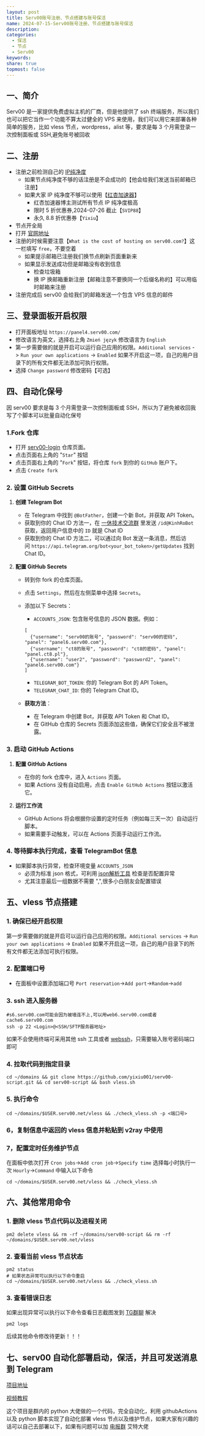 ```yaml
---  
layout: post  
title: Serv00账号注册、节点搭建与账号保活  
name: 2024-07-15-Serv00账号注册、节点搭建与账号保活  
description:   
categories:  
  - 保活  
  - 节点  
  - Serv00  
keywords:   
share: true  
topmost: false  
---  
```

  
## 一、简介  
  
Serv00 是一家提供免费虚拟主机的厂商，但是他提供了 ssh 终端服务，所以我们也可以把它当作一个功能不算太过健全的 VPS 来使用，我们可以用它来部署各种简单的服务，比如 vless 节点，wordpress，alist 等，要求是每 3 个月需登录一次控制面板或 SSH,避免账号被回收  
  
## 二、注册  
  
- 注册之前检测自己的 [IP纯净度](https://scamalytics.com/)  
    - 如果节点纯净度不够的话注册是不会成功的【他会给我们发送当前邮箱已注册】  
    - 如果大家 IP 纯净度不够可以使用【[红杏加速器](https://hongxingdl.com/web/#/login?code=fOEo9d4m)】  
        - 红杏加速器博主测试所有节点 IP 纯净度极高  
        - 限时 5 折优惠券,2024-07-26 截止【`SVIP88`】  
        - 永久 8.8 折优惠券【`Yixiu`】  
- 节点开全局  
- 打开 [官网地址](https://www.serv00.com/)  
- 注册的时候需要注意【`What is the cost of hosting on serv00.com?`】这一栏填写 `free`，不要空着  
    - 如果提示邮箱已注册我们换节点刷新页面重新来  
    - 如果显示发送成功但是邮箱没有收到信息  
        - 检查垃圾箱  
        - 换 IP 换邮箱重新注册【邮箱注意不要换同一个后缀名称的】可以用临时邮箱来注册  
- 注册完成后 serv00 会给我们的邮箱发送一个包含 VPS 信息的邮件  
  
## 三、登录面板开启权限  
  
- 打开面板地址 `https://panel4.serv00.com/`  
- 修改语言为英文，选择右上角 `Zmień język` 修改语言为 `English`  
- 第一步需要做的就是开启可以运行自己应用的权限。`Additional services` -> `Run your own applications` -> `Enabled` 如果不开启这一项，自己的用户目录下的所有文件都无法添加可执行权限。  
- 选择 `Change password` 修改密码【可选】  
  
## 四、自动化保号  
  
因 serv00 要求是每 3 个月需登录一次控制面板或 SSH，所以为了避免被收回我写了个脚本可以批量自动化保号  
  
### 1.Fork 仓库  
  
- 打开 [serv00-login](https://github.com/yixiu001/serv00-login) 仓库页面。  
- 点击页面右上角的 "`Star`" 按钮  
- 点击页面右上角的 "`Fork`" 按钮，将仓库 `fork` 到你的 `GitHub` 账户下。  
- 点击 `Create fork`  
  
### 2. 设置 GitHub Secrets  
  
1. **创建 Telegram Bot**  
      
    - 在 Telegram 中找到 `@BotFather`，创建一个新 Bot，并获取 API Token。  
    - 获取到你的 Chat ID 方法一，在 [一休技术交流群](https://t.me/yxjsjl) 里发送 `/id@KinhRoBot` 获取，返回用户信息中的 `ID` 就是 Chat ID  
    - 获取到你的 Chat ID 方法二，可以通过向 Bot 发送一条消息，然后访问 `https://api.telegram.org/bot<your_bot_token>/getUpdates` 找到 Chat ID。  
2. **配置 GitHub Secrets**  
      
    - 转到你 fork 的仓库页面。  
          
    - 点击 `Settings`，然后在左侧菜单中选择 `Secrets`。  
          
    - 添加以下 Secrets：    
        - `ACCOUNTS_JSON`: 包含账号信息的 JSON 数据。例如：  
  
		```  
		[    
		  {"username": "serv00的账号", "password": "serv00的密码", "panel": "panel6.serv00.com"},    
		  {"username": "ct8的账号", "password": "ct8的密码", "panel": "panel.ct8.pl"},    
		  {"username": "user2", "password": "password2", "panel": "panel6.serv00.com"}    
		]  
		```  
  
        - `TELEGRAM_BOT_TOKEN`: 你的 Telegram Bot 的 API Token。  
        - `TELEGRAM_CHAT_ID`: 你的 Telegram Chat ID。  
          
    - **获取方法**：  
          
        - 在 Telegram 中创建 Bot，并获取 API Token 和 Chat ID。  
        - 在 GitHub 仓库的 Secrets 页面添加这些值，确保它们安全且不被泄露。  
  
### 3. 启动 GitHub Actions  
  
1. **配置 GitHub Actions**  
      
    - 在你的 fork 仓库中，进入 `Actions` 页面。  
    - 如果 Actions 没有自动启用，点击 `Enable GitHub Actions` 按钮以激活它。  
      
2. **运行工作流**  
      
    - GitHub Actions 将会根据你设置的定时任务（例如每三天一次）自动运行脚本。  
    - 如果需要手动触发，可以在 Actions 页面手动运行工作流。  
  
### 4. 等待脚本执行完成，查看 TelegramBot 信息  
  
- 如果脚本执行异常，检查环境变量 `ACCOUNTS_JSON`  
    - 必须为标准 json 格式，可利用 [json解析工具](https://www.json.cn/) 检查是否配置异常  
    - 尤其注意最后一组数据不需要 ",",很多小白朋友会配置错误  
  
## 五、vless 节点搭建  
  
### 1. 确保已经开启权限  
  
第一步需要做的就是开启可以运行自己应用的权限。`Additional services` -> `Run your own applications` -> `Enabled` 如果不开启这一项，自己的用户目录下的所有文件都无法添加可执行权限。  
  
### 2. 配置端口号  
  
- 在面板中设置添加端口号 `Port reservation`->`Add port`->`Random`->`add`  
  
### 3. ssh 进入服务器  
  
```  
#s6.serv00.com可能会因为被墙连不上,可以用web6.serv00.com或者cache6.serv00.com    
ssh -p 22 <Login>@<SSH/SFTP服务器地址>  
```  
  
如果不会使用终端可采用其他 ssh 工具或者 [webssh](https://ssh.hax.co.id/)，只需要输入账号密码端口即可  
  
### 4. 拉取代码到指定目录  
  
```  
cd ~/domains && git clone https://github.com/yixiu001/serv00-script.git && cd serv00-script && bash vless.sh  
```  
  
### 5. 执行命令  
  
```  
cd ~/domains/$USER.serv00.net/vless && ./check_vless.sh -p <端口号>  
```  
  
### 6，复制信息中返回的 vless 信息并粘贴到 v2ray 中使用  
  
### 7，配置定时任务维护节点  
  
在面板中依次打开 `Cron jobs`->`Add cron job`->`Specify time` 选择每小时执行一次 `Hourly`->`Command` 中输入以下命令  
  
```  
cd ~/domains/$USER.serv00.net/vless && ./check_vless.sh  
```  
  
## 六、其他常用命令  
  
### 1. 删除 vless 节点代码以及进程关闭  
  
```  
pm2 delete vless && rm -rf ~/domains/serv00-script && rm -rf ~/domains/$USER.serv00.net/vless  
```  
  
### 2. 查看当前 vless 节点状态  
  
```  
pm2 status    
# 如果状态异常可以执行以下命令重启    
cd ~/domains/$USER.serv00.net/vless && ./check_vless.sh  
```  
  
### 3. 查看错误日志  
  
如果出现异常可以执行以下命令查看日志截图发到 [TG群聊](https://t.me/yxjsjl) 解决  
  
```  
pm2 logs  
```  
  
后续其他命令修改待更新！！！  
  
## 七、serv00 自动化部署启动，保活，并且可发送消息到 Telegram  
  
[项目地址](https://github.com/jxing666/serv00-autodeploy)  
  
[视频教程](https://www.youtube.com/watch?v=QnlzpvDl_mo)  
  
这个项目是群内的 python 大佬做的一个代码，完全自动化，利用 githubActions 以及 python 脚本实现了自动化部署 vless 节点以及维护节点，如果大家有兴趣的话可以自己去部署以下，如果有问题可以加 [电报群](https://t.me/yxjsjl) 艾特大佬  
